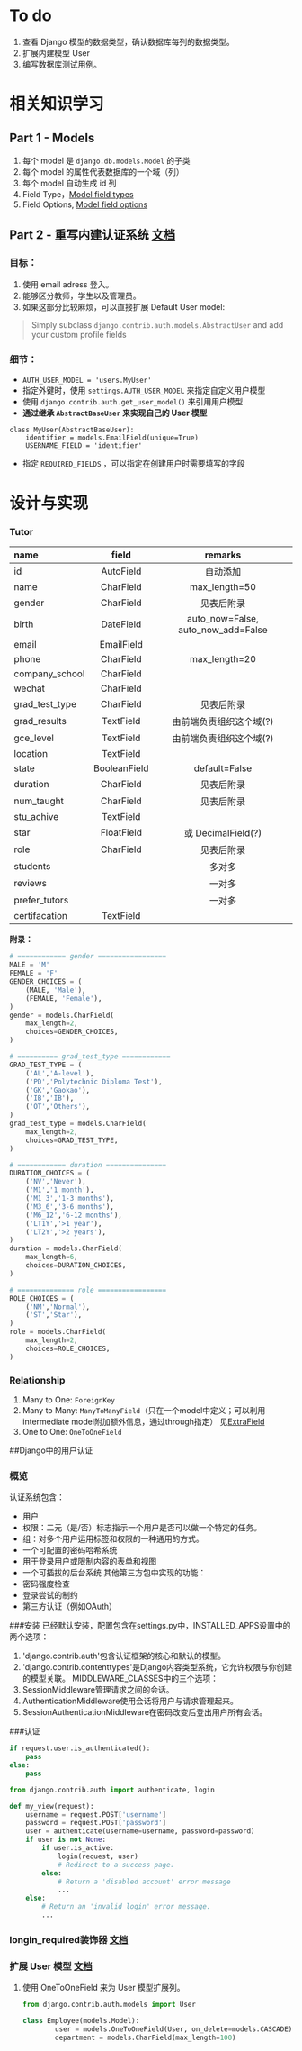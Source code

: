# To do
1. 查看 Django 模型的数据类型，确认数据库每列的数据类型。
2. 扩展内建模型 User
3. 编写数据库测试用例。

# 相关知识学习
## Part 1 - Models
1. 每个 model 是 `django.db.models.Model` 的子类
2. 每个 model 的属性代表数据库的一个域（列）
3. 每个 model 自动生成 id 列
4. Field Type，[Model field types](https://docs.djangoproject.com/en/1.9/ref/models/fields/#model-field-types)
5. Field Options, [Model field options](https://docs.djangoproject.com/en/1.9/ref/models/fields/#field-options)

## Part 2 - 重写内建认证系统 [文档](https://docs.djangoproject.com/en/1.9/topics/auth/customizing/#substituting-a-custom-user-model)
### 目标：
1. 使用 email adress 登入。
2. 能够区分教师，学生以及管理员。
3. 如果这部分比较麻烦，可以直接扩展 Default User model: 	
>Simply subclass `django.contrib.auth.models.AbstractUser` and add your custom profile fields

### 细节：
+ `AUTH_USER_MODEL = 'users.MyUser'`
+ 指定外键时，使用 `settings.AUTH_USER_MODEL` 来指定自定义用户模型
+ 使用 `django.contrib.auth.get_user_model()` 来引用用户模型
+ **通过继承 `AbstractBaseUser` 来实现自己的 User 模型**
```
class MyUser(AbstractBaseUser):
	identifier = models.EmailField(unique=True)
	USERNAME_FIELD = 'identifier'
```
+ 指定 `REQUIRED_FIELDS` ，可以指定在创建用户时需要填写的字段

# 设计与实现
### Tutor
| name	 		| field 			| remarks |
|:------		|:------:			| :--------:|
|id 				|AutoField		|自动添加|
|name				|CharField		|max_length=50|
|gender			|CharField		|见表后附录|
|birth			|DateField		|auto_now=False, auto_now_add=False|
|email			|EmailField		||
|phone			|CharField		|max_length=20|
|company_school|CharField	||
|wechat			|CharField||
|grad_test_type	|CharField|见表后附录|
|grad_results|TextField		|由前端负责组织这个域(?)|
|gce_level	|TextField		|由前端负责组织这个域(?)|
|location		|TextField		||
|state			|BooleanField	|default=False|
|duration		|CharField		|见表后附录|
|num_taught	|CharField		|见表后附录|
|stu_achive	|TextField		||
|star				|FloatField		|或 DecimalField(?)|
|role				|CharField		|见表后附录|
|students		||多对多|
|reviews		||一对多|
|prefer_tutors||一对多|
|certifacation|TextField	||
**附录：**
```python
# ============ gender =================
MALE = 'M'
FEMALE = 'F'
GENDER_CHOICES = (
	(MALE, 'Male'),
	(FEMALE, 'Female'),
)
gender = models.CharField(
	max_length=2,
	choices=GENDER_CHOICES,
)

# ========== grad_test_type ============
GRAD_TEST_TYPE = (
	('AL','A-level'),
	('PD','Polytechnic Diploma Test'),
	('GK','Gaokao'),
	('IB','IB'),
	('OT','Others'),
)
grad_test_type = models.CharField(
	max_length=2,
	choices=GRAD_TEST_TYPE,
)

# ============ duration ===============
DURATION_CHOICES = (
	('NV','Never'),
	('M1','1 month'),
	('M1_3','1-3 months'),
	('M3_6','3-6 months'),
	('M6_12','6-12 months'),
	('LT1Y','>1 year'),
	('LT2Y','>2 years'),
)
duration = models.CharField(
	max_length=6,
	choices=DURATION_CHOICES,
)

# ============== role =================
ROLE_CHOICES = (
	('NM','Normal'),
	('ST','Star'),
)
role = models.CharField(
	max_length=2,
	choices=ROLE_CHOICES,
)
```
### 
### Relationship 
1. Many to One: `ForeignKey`
2. Many to Many: `ManyToManyField`（只在一个model中定义；可以利用intermediate model附加额外信息，通过through指定）
见[ExtraField](https://docs.djangoproject.com/en/1.9/topics/db/models/#extra-fields-on-many-to-many-relationships)
3. One to One: `OneToOneField`

##Django中的用户认证
### 概览
认证系统包含：
+ 用户
+ 权限：二元（是/否）标志指示一个用户是否可以做一个特定的任务。
+ 组：对多个用户运用标签和权限的一种通用的方式。
+ 一个可配置的密码哈希系统
+ 用于登录用户或限制内容的表单和视图
+ 一个可插拔的后台系统
其他第三方包中实现的功能：
+ 密码强度检查
+ 登录尝试的制约
+ 第三方认证（例如OAuth）

###安装
已经默认安装，配置包含在settings.py中，INSTALLED_APPS设置中的两个选项：
1. 'django.contrib.auth'包含认证框架的核心和默认的模型。
2. 'django.contrib.contenttypes'是Django内容类型系统，它允许权限与你创建的模型关联。
MIDDLEWARE_CLASSES中的三个选项：
1. SessionMiddleware管理请求之间的会话。
2. AuthenticationMiddleware使用会话将用户与请求管理起来。
3. SessionAuthenticationMiddleware在密码改变后登出用户所有会话。

###认证
``` python
if request.user.is_authenticated():
	pass
else:
	pass

from django.contrib.auth import authenticate, login

def my_view(request):
    username = request.POST['username']
    password = request.POST['password']
    user = authenticate(username=username, password=password)
    if user is not None:
        if user.is_active:
            login(request, user)
            # Redirect to a success page.
        else:
            # Return a 'disabled account' error message
            ...
    else:
        # Return an 'invalid login' error message.
        ...
```
### longin_required装饰器 [文档](http://python.usyiyi.cn/django/topics/auth/default.html#the-login-required-decorator)

### 扩展 User 模型 [文档](https://docs.djangoproject.com/en/1.9/topics/auth/customizing/#extending-the-existing-user-model)
1. 使用 OneToOneField 来为 User 模型扩展列。

	```Python
	from django.contrib.auth.models import User

	class Employee(models.Model):
			user = models.OneToOneField(User, on_delete=models.CASCADE)
			department = models.CharField(max_length=100)
	```









